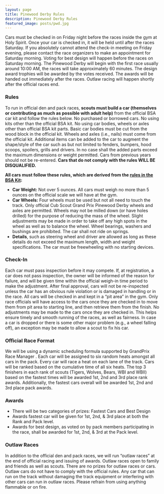 ```yaml
---
layout: page
title: Pinewood Derby Rules
description: Pinewood Derby Rules
featured_image: posts/pwd.jpg
---
```


Cars must be checked in on Friday night before the races inside the gym at Holy Spirit. Once your car is checked in, it will be held until after the races Saturday. If you absolutely cannot attend the check-in meeting on Friday evening, please contact the race organizers to make an appointment for Saturday morning. Voting for best design will happen before the races on Saturday morning. The Pinewood Derby will begin with the first race usually around 10:00 AM, the races will take approximately 60 minutes. The design award trophies will be awarded by the votes received. The awards will be handed out immediately after the races. Outlaw racing will happen shortly after the official races end.

### Rules

To run in official den and pack races, **scouts must build a car (themselves or contributing as much as possible with adult help)** from the official BSA car kit and follow the rules below. No purchased or borrowed cars. No using kits other than the official BSA kit. No using car bodies, wheels or axles other than official BSA kit parts. Basic car bodies must be cut from the wood block in the official kit. Wheels and axles (i.e., nails) must come from the official kit. Additional items can be added to the car to augment the shape/style of the car such as but not limited to fenders, bumpers, hood scoops, spoilers, grills and drivers. In no case shall the added parts exceed the maximum dimensions or weight permitted. Cars from previous years should not be re-entered. **Cars that do not comply with the rules WILL BE DISQUALIFIED.**

**All cars must follow these rules, which are derived from the [rules in the BSA Kit](https://www.scoutshop.org/pwd-rules):**

 * <b>Car Weight:</b> Not over 5 ounces. All cars must weigh no more than 5 ounces on the official scale we will have at the gym.
 * <b>Car Wheels:</b> Four wheels must be used but not all need to touch the track. Only official Cub Scout Grand Prix Pinewood Derby wheels and axles are permitted. Wheels may not be milled down (or have holes drilled) for the purpose of reducing the mass of the wheel. Slight adjustments may be made in order to take off any high spots in the wheel as well as to balance the wheel. Wheel bearings, washers and bushings are prohibited. The car shall not ride on springs.
 * <b>Details</b>, such as steering wheel and driver are allowed as long as these details do not exceed the maximum length, width and weight specifications. The car must be freewheeling with no starting devices.

### Check-In
Each car must pass inspection before it may compete. If, at registration, a car does not pass inspection, the owner will be informed of the reason for failure, and will be given time within the official weigh-in time period to make the adjustment. After final approval, cars will not be re-inspected unless the car has an obvious rule violation or is damaged in handling or in the race. All cars will be checked in and kept in a “pit area” in the gym. Only race officials will have access to the cars once they are checked in to move them from pit area to starting line, and then retrieve them from the finish. No adjustments may be made to the cars once they are checked in. This helps ensure timely and smooth running of the races, as well as fairness. In case a car is dropped or there is some other major problem (e.g., a wheel falling off), an exception may be made to allow a scout to fix his car.

### Official Race Format
We will be using a dynamic scheduling formula supported by GrandPrix Race Manager . Each car will be assigned to six random heats amongst all cars in the pack. Every car will race a heat on each lane of the track. Cars will be ranked based on the cumulative time of all six heats. The top 3 finishers in each rank of scouts (Tigers, Wolves, Bears, WBI and WBII) based on the fastest times will be awarded 1st, 2nd and 3rd place rank awards. Additionally, the fastest cars overall will be awarded 1st, 2nd and 3rd place pack awards.

### Awards
 * There will be two categories of prizes: Fastest Cars and Best Design
 * Awards fastest car will be given for 1st, 2nd, & 3rd place at both the Rank and Pack level.
 * Awards for best design, as voted on by pack members participating in the race, shall be awarded for 1st, 2nd, & 3rd at the Pack level.

### Outlaw Races
In addition to the official den and pack races, we will run “outlaw races” at the end of official racing and issuing of awards. Outlaw races open to family and friends as well as scouts. There are no prizes for outlaw races or cars. Outlaw cars do not have to comply with the official rules. Any car that can run on the track without damaging the track equipment or interfering with other cars can run in outlaw races. Please refrain from using anything flammable or on fire.
